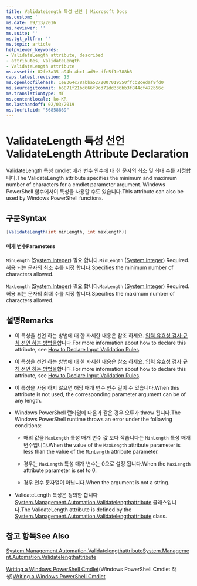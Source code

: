 ```yaml
---
title: ValidateLength 특성 선언 | Microsoft Docs
ms.custom: ''
ms.date: 09/13/2016
ms.reviewer: ''
ms.suite: ''
ms.tgt_pltfrm: ''
ms.topic: article
helpviewer_keywords:
- ValidateLength attribute, described
- attributes, ValidateLength
- ValidateLength attribute
ms.assetid: 82fe3a35-a94b-4bc1-ad9e-dfc5f1e788b3
caps.latest.revision: 13
ms.openlocfilehash: 1e8364c78abba5272007019550ffcb2cedaf9fd0
ms.sourcegitcommit: b6871f21bd666f9cd71dd336bb3f844cf472b56c
ms.translationtype: MT
ms.contentlocale: ko-KR
ms.lasthandoff: 02/03/2019
ms.locfileid: "56858869"
---
```

# <a name="validatelength-attribute-declaration"></a><span data-ttu-id="a8e90-102">ValidateLength 특성 선언</span><span class="sxs-lookup"><span data-stu-id="a8e90-102">ValidateLength Attribute Declaration</span></span>

<span data-ttu-id="a8e90-103">ValidateLength 특성 cmdlet 매개 변수 인수에 대 한 문자의 최소 및 최대 수를 지정합니다.</span><span class="sxs-lookup"><span data-stu-id="a8e90-103">The ValidateLength attribute specifies the minimum and maximum number of characters for a cmdlet parameter argument.</span></span> <span data-ttu-id="a8e90-104">Windows PowerShell 함수에서이 특성을 사용할 수도 있습니다.</span><span class="sxs-lookup"><span data-stu-id="a8e90-104">This attribute can also be used by Windows PowerShell functions.</span></span>

## <a name="syntax"></a><span data-ttu-id="a8e90-105">구문</span><span class="sxs-lookup"><span data-stu-id="a8e90-105">Syntax</span></span>

```csharp
[ValidateLength(int minLength, int maxlength)]
```

#### <a name="parameters"></a><span data-ttu-id="a8e90-106">매개 변수</span><span class="sxs-lookup"><span data-stu-id="a8e90-106">Parameters</span></span>

<span data-ttu-id="a8e90-107">`MinLength` ([System.Integer](/dotnet/api/System.Integer)) 필요 합니다.</span><span class="sxs-lookup"><span data-stu-id="a8e90-107">`MinLength` ([System.Integer](/dotnet/api/System.Integer)) Required.</span></span> <span data-ttu-id="a8e90-108">허용 되는 문자의 최소 수를 지정 합니다.</span><span class="sxs-lookup"><span data-stu-id="a8e90-108">Specifies the minimum number of characters allowed.</span></span>

<span data-ttu-id="a8e90-109">`MaxLength` ([System.Integer](/dotnet/api/System.Integer)) 필요 합니다.</span><span class="sxs-lookup"><span data-stu-id="a8e90-109">`MaxLength` ([System.Integer](/dotnet/api/System.Integer)) Required.</span></span> <span data-ttu-id="a8e90-110">허용 되는 문자의 최대 수를 지정 합니다.</span><span class="sxs-lookup"><span data-stu-id="a8e90-110">Specifies the maximum number of characters allowed.</span></span>

## <a name="remarks"></a><span data-ttu-id="a8e90-111">설명</span><span class="sxs-lookup"><span data-stu-id="a8e90-111">Remarks</span></span>

- <span data-ttu-id="a8e90-112">이 특성을 선언 하는 방법에 대 한 자세한 내용은 참조 하세요. [입력 유효성 검사 규칙 선언 하는 방법을](http://msdn.microsoft.com/en-us/544c2100-62ba-4be4-b2a2-cc0d4e4fc45b)합니다.</span><span class="sxs-lookup"><span data-stu-id="a8e90-112">For more information about how to declare this attribute, see [How to Declare Input Validation Rules](http://msdn.microsoft.com/en-us/544c2100-62ba-4be4-b2a2-cc0d4e4fc45b).</span></span>
- <span data-ttu-id="a8e90-113">이 특성을 선언 하는 방법에 대 한 자세한 내용은 참조 하세요. [입력 유효성 검사 규칙 선언 하는 방법을](http://msdn.microsoft.com/en-us/544c2100-62ba-4be4-b2a2-cc0d4e4fc45b)합니다.</span><span class="sxs-lookup"><span data-stu-id="a8e90-113">For more information about how to declare this attribute, see [How to Declare Input Validation Rules](http://msdn.microsoft.com/en-us/544c2100-62ba-4be4-b2a2-cc0d4e4fc45b).</span></span>

- <span data-ttu-id="a8e90-114">이 특성을 사용 하지 않으면 해당 매개 변수 인수 길이 수 있습니다.</span><span class="sxs-lookup"><span data-stu-id="a8e90-114">When this attribute is not used, the corresponding parameter argument can be of any length.</span></span>

- <span data-ttu-id="a8e90-115">Windows PowerShell 런타임에 다음과 같은 경우 오류가 throw 됩니다.</span><span class="sxs-lookup"><span data-stu-id="a8e90-115">The Windows PowerShell runtime throws an error under the following conditions:</span></span>

    - <span data-ttu-id="a8e90-116">때의 값을 `MaxLength` 특성 매개 변수 값 보다 작습니다는 `MinLength` 특성 매개 변수입니다.</span><span class="sxs-lookup"><span data-stu-id="a8e90-116">When the value of the `MaxLength` attribute parameter is less than the value of the `MinLength` attribute parameter.</span></span>

    - <span data-ttu-id="a8e90-117">경우는 `MaxLength` 특성 매개 변수는 0으로 설정 됩니다.</span><span class="sxs-lookup"><span data-stu-id="a8e90-117">When the `MaxLength` attribute parameter is set to 0.</span></span>

    - <span data-ttu-id="a8e90-118">경우 인수 문자열이 아닙니다.</span><span class="sxs-lookup"><span data-stu-id="a8e90-118">When the argument is not a string.</span></span>

- <span data-ttu-id="a8e90-119">ValidateLength 특성은 정의한 합니다 [System.Management.Automation.Validatelengthattribute](/dotnet/api/System.Management.Automation.ValidateLengthAttribute) 클래스입니다.</span><span class="sxs-lookup"><span data-stu-id="a8e90-119">The ValidateLength attribute is defined by the [System.Management.Automation.Validatelengthattribute](/dotnet/api/System.Management.Automation.ValidateLengthAttribute) class.</span></span>

## <a name="see-also"></a><span data-ttu-id="a8e90-120">참고 항목</span><span class="sxs-lookup"><span data-stu-id="a8e90-120">See Also</span></span>

[<span data-ttu-id="a8e90-121">System.Management.Automation.Validatelengthattribute</span><span class="sxs-lookup"><span data-stu-id="a8e90-121">System.Management.Automation.Validatelengthattribute</span></span>](/dotnet/api/System.Management.Automation.ValidateLengthAttribute)

<span data-ttu-id="a8e90-122">[Writing a Windows PowerShell Cmdlet](./writing-a-windows-powershell-cmdlet.md)(Windows PowerShell Cmdlet 작성)</span><span class="sxs-lookup"><span data-stu-id="a8e90-122">[Writing a Windows PowerShell Cmdlet](./writing-a-windows-powershell-cmdlet.md)</span></span>
